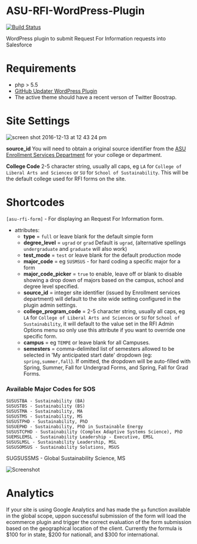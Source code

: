 # ASU-RFI-WordPress-Plugin
[![Build Status](https://travis-ci.org/gios-asu/ASU-RFI-WordPress-Plugin.svg?branch=develop)](https://travis-ci.org/gios-asu/ASU-RFI-WordPress-Plugin)

WordPress plugin to submit Request For Information requests into Salesforce

# Requirements
* php > 5.5
* [GitHub Updater WordPress Plugin](https://github.com/afragen/github-updater)
* The active theme should have a recent verson of Twitter Boostrap.


# Site Settings
![screen shot 2016-12-13 at 12 43 24 pm](https://cloud.githubusercontent.com/assets/295804/21156084/c728ccae-c131-11e6-8e0f-7cbc1a6e3db6.png)

**source_id** You will need to obtain a original source identifier from the [ASU Enrollment Services Department](mailto:ecomm@asu.edu) for your college or department.

**College Code** 2-5 character string, usually all caps, eg `LA` for `College of Liberal Arts and Sciences` or `SU` for `School of Sustainability`. This will be the default college used for RFI forms on the site.


# Shortcodes

`[asu-rfi-form]` - For displaying an Request For Information form.
* attributes:
  * **type** = `full` or leave blank for the default simple form
  * **degree_level** = `ugrad` or `grad` Default is `ugrad`, (alternative spellings `undergraduate` and `graduate` will also work)
  * **test_mode** = `test` or leave blank for the default production mode
  * **major_code** = eg `SUSMSUS` - for hard coding a specific major for a form
  * **major_code_picker** = `true` to enable, leave off or blank to disable showing a drop down of majors based on the campus, school and degree level specified.
  * **source_id** = integer site identifier (issued by Enrollment services department) will default to the site wide setting configured in the plugin admin settings.
  * **college_program_code** = 2-5 character string, usually all caps, eg `LA` for `College of Liberal Arts and Sciences` or `SU` for `School of Sustainability`, it will default to the value set in the RFI Admin Options menu so only use this attribute if you want to override one specific form.
  * **campus** = eg `TEMPE` or leave blank for all Campuses.
  * **semesters** = comma-delimited list of semesters allowed to be selected in 'My anticipated start date' dropdown (eg: `spring,summer,fall`). If omitted, the dropdown will be auto-filled with Spring, Summer, Fall for Undergrad Forms, and Spring, Fall for Grad Forms.

### Available Major Codes for SOS
	SUSUSTBA - Sustainability (BA)
	SUSUSTBS - Sustainability (BS)
	SUSUSTMA - Sustainability, MA
	SUSUSTMS - Sustainability, MS
	SUSUSTPHD - Sustainability, PhD
	SUSUEPHD - Sustainability, PhD in Sustainable Energy
	SUSUSTCPHD - Sustainability (Complex Adaptive Systems Science), PhD
	SUEMSLEMSL - Sustainability Leadership - Executive, EMSL
	SUSUSLMSL - Sustainability Leadership, MSL
	SUSUSOMSUS - Sustainability Solutions, MSUS
  SUGSUSSMS - Global Sustainability Science, MS


![Screenshot](http://i.imgur.com/PFWa83O.png)

# Analytics
If your site is using Google Analytics and has made the `ga` function available in the global scope, uppon successful submission of the form will load the ecommerce plugin and trigger the correct evaluation of the form submission based on the geographical location of the client. Currently the formula is $100 for in state, $200 for nationall, and $300 for international.
